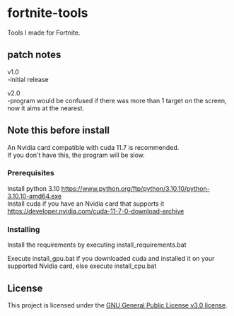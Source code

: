 # fortnite-tools

Tools I made for Fortnite.

## patch notes

v1.0  
-initial release

v2.0  
-program would be confused if there was more than 1 target on the screen, now it aims at the nearest.

## Note this before install

An Nvidia card compatible with cuda 11.7 is recommended.  
If you don't have this, the program will be slow.

### Prerequisites

Install python 3.10 https://www.python.org/ftp/python/3.10.10/python-3.10.10-amd64.exe  
Install cuda if you have an Nvidia card that supports it https://developer.nvidia.com/cuda-11-7-0-download-archive

### Installing

Install the requirements by executing install_requirements.bat

Execute install_gpu.bat if you downloaded cuda and installed it on your supported Nvidia card, else execute install_cpu.bat

## License

This project is licensed under the [GNU General Public License v3.0 license](https://github.com/ammo-stash/fortnite-tools/blob/main/LICENSE).
